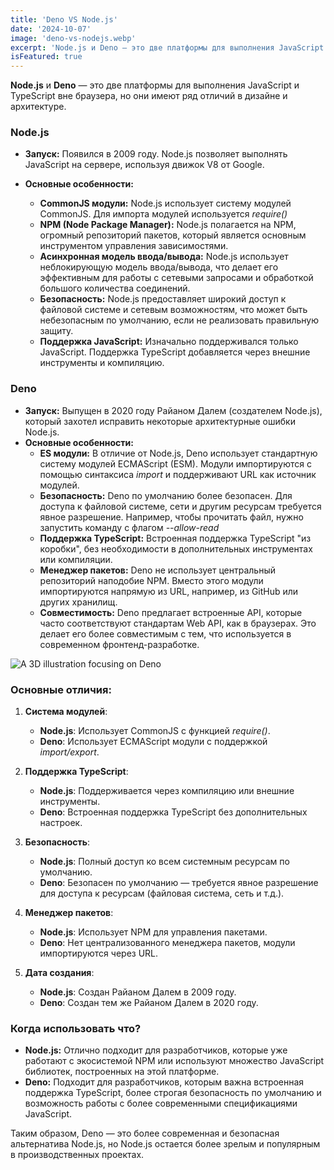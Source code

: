 ```yaml
---
title: 'Deno VS Node.js'
date: '2024-10-07'
image: 'deno-vs-nodejs.webp'
excerpt: 'Node.js и Deno — это две платформы для выполнения JavaScript и TypeScript вне браузера, но они имеют ряд отличий в дизайне и архитектуре.'
isFeatured: true
---
```


**Node.js** и **Deno** — это две платформы для выполнения JavaScript и TypeScript вне браузера, но они имеют ряд отличий в дизайне и архитектуре.

### **Node.js**

-   **Запуск:** Появился в 2009 году. Node.js позволяет выполнять JavaScript на сервере, используя движок V8 от Google.
-   **Основные особенности:**

    -   **CommonJS модули:** Node.js использует систему модулей CommonJS. Для импорта модулей используется _require()_
    -   **NPM (Node Package Manager):** Node.js полагается на NPM, огромный репозиторий пакетов, который является основным инструментом управления зависимостями.
    -   **Асинхронная модель ввода/вывода:** Node.js использует неблокирующую модель ввода/вывода, что делает его эффективным для работы с сетевыми запросами и обработкой большого количества соединений.
    -   **Безопасность:** Node.js предоставляет широкий доступ к файловой системе и сетевым возможностям, что может быть небезопасным по умолчанию, если не реализовать правильную защиту.
    -   **Поддержка JavaScript:** Изначально поддерживался только JavaScript. Поддержка TypeScript добавляется через внешние инструменты и компиляцию.

### **Deno**

-   **Запуск:** Выпущен в 2020 году Райаном Далем (создателем Node.js), который захотел исправить некоторые архитектурные ошибки Node.js.
-   **Основные особенности:**
    -   **ES модули:** В отличие от Node.js, Deno использует стандартную систему модулей ECMAScript (ESM). Модули импортируются с помощью синтаксиса _import_ и поддерживают URL как источник модулей.
    -   **Безопасность:** Deno по умолчанию более безопасен. Для доступа к файловой системе, сети и другим ресурсам требуется явное разрешение. Например, чтобы прочитать файл, нужно запустить команду с флагом _--allow-read_
    -   **Поддержка TypeScript:** Встроенная поддержка TypeScript "из коробки", без необходимости в дополнительных инструментах или компиляции.
    -   **Менеджер пакетов:** Deno не использует центральный репозиторий наподобие NPM. Вместо этого модули импортируются напрямую из URL, например, из GitHub или других хранилищ.
    -   **Совместимость:** Deno предлагает встроенные API, которые часто соответствуют стандартам Web API, как в браузерах. Это делает его более совместимым с тем, что используется в современном фронтенд-разработке.

![A 3D illustration focusing on Deno](deno.webp)

### **Основные отличия:**

1. **Система модулей**:

    - **Node.js**: Использует CommonJS с функцией _require()_.
    - **Deno**: Использует ECMAScript модули с поддержкой _import/export_.

2. **Поддержка TypeScript**:

    - **Node.js**: Поддерживается через компиляцию или внешние инструменты.
    - **Deno**: Встроенная поддержка TypeScript без дополнительных настроек.

3. **Безопасность**:

    - **Node.js**: Полный доступ ко всем системным ресурсам по умолчанию.
    - **Deno**: Безопасен по умолчанию — требуется явное разрешение для доступа к ресурсам (файловая система, сеть и т.д.).

4. **Менеджер пакетов**:

    - **Node.js**: Использует NPM для управления пакетами.
    - **Deno**: Нет централизованного менеджера пакетов, модули импортируются через URL.

5. **Дата создания**:
    - **Node.js**: Создан Райаном Далем в 2009 году.
    - **Deno**: Создан тем же Райаном Далем в 2020 году.

### **Когда использовать что?**

-   **Node.js:** Отлично подходит для разработчиков, которые уже работают с экосистемой NPM или используют множество JavaScript библиотек, построенных на этой платформе.
-   **Deno:** Подходит для разработчиков, которым важна встроенная поддержка TypeScript, более строгая безопасность по умолчанию и возможность работы с более современными спецификациями JavaScript.

Таким образом, Deno — это более современная и безопасная альтернатива Node.js, но Node.js остается более зрелым и популярным в производственных проектах.
